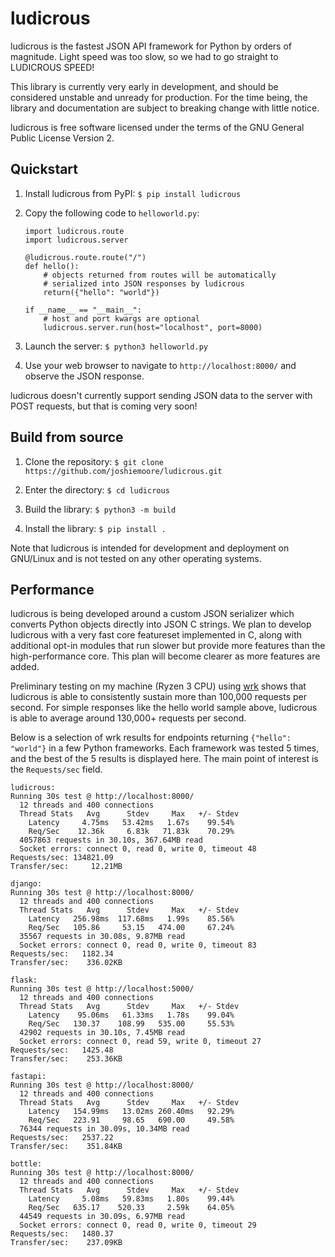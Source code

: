 # ludicrous
ludicrous is the fastest JSON API framework for Python by orders of magnitude. Light speed was too slow, so we had to go straight to LUDICROUS SPEED!

This library is currently very early in development, and should be considered unstable and unready for production. For the time being, the library and documentation are subject to breaking change with little notice.

ludicrous is free software licensed under the terms of the GNU General Public License Version 2.

## Quickstart

1. Install ludicrous from PyPI: `$ pip install ludicrous`

2. Copy the following code to `helloworld.py`:
   ```
   import ludicrous.route
   import ludicrous.server

   @ludicrous.route.route("/")
   def hello():
       # objects returned from routes will be automatically
       # serialized into JSON responses by ludicrous
       return({"hello": "world"})

   if __name__ == "__main__":
       # host and port kwargs are optional
       ludicrous.server.run(host="localhost", port=8000)
   ```

3. Launch the server: `$ python3 helloworld.py`

4. Use your web browser to navigate to `http://localhost:8000/` and observe the JSON response.

ludicrous doesn't currently support sending JSON data to the server with POST requests, but that is coming very soon!

## Build from source
1. Clone the repository: `$ git clone https://github.com/joshiemoore/ludicrous.git`

2. Enter the directory: `$ cd ludicrous`

3. Build the library: `$ python3 -m build`

4. Install the library: `$ pip install .`

Note that ludicrous is intended for development and deployment on GNU/Linux and is not tested on any other operating systems.

## Performance
ludicrous is being developed around a custom JSON serializer which converts Python objects directly into JSON C strings. We plan to develop ludicrous with a very fast core featureset implemented in C, along with additional opt-in modules that run slower but provide more features than the high-performance core. This plan will become clearer as more features are added.

Preliminary testing on my machine (Ryzen 3 CPU) using [wrk](https://github.com/wg/wrk) shows that ludicrous is able to consistently sustain more than 100,000 requests per second. For simple responses like the hello world sample above, ludicrous is able to average around 130,000+ requests per second.

Below is a selection of wrk results for endpoints returning `{"hello": "world"}` in a few Python frameworks. Each framework was tested 5 times, and the best of the 5 results is displayed here. The main point of interest is the `Requests/sec` field.

```
ludicrous:
Running 30s test @ http://localhost:8000/
  12 threads and 400 connections
  Thread Stats   Avg      Stdev     Max   +/- Stdev
    Latency     4.75ms   53.42ms   1.67s    99.54%
    Req/Sec    12.36k     6.83k   71.83k    70.29%
  4057863 requests in 30.10s, 367.64MB read
  Socket errors: connect 0, read 0, write 0, timeout 48
Requests/sec: 134821.09
Transfer/sec:     12.21MB

django:
Running 30s test @ http://localhost:8000/
  12 threads and 400 connections
  Thread Stats   Avg      Stdev     Max   +/- Stdev
    Latency   256.98ms  117.68ms   1.99s    85.56%
    Req/Sec   105.86     53.15   474.00     67.24%
  35567 requests in 30.08s, 9.87MB read
  Socket errors: connect 0, read 0, write 0, timeout 83
Requests/sec:   1182.34
Transfer/sec:    336.02KB

flask:
Running 30s test @ http://localhost:5000/
  12 threads and 400 connections
  Thread Stats   Avg      Stdev     Max   +/- Stdev
    Latency    95.06ms   61.33ms   1.78s    99.04%
    Req/Sec   130.37    108.99   535.00     55.53%
  42902 requests in 30.10s, 7.45MB read
  Socket errors: connect 0, read 59, write 0, timeout 27
Requests/sec:   1425.48
Transfer/sec:    253.36KB

fastapi:
Running 30s test @ http://localhost:8000/
  12 threads and 400 connections
  Thread Stats   Avg      Stdev     Max   +/- Stdev
    Latency   154.99ms   13.02ms 260.40ms   92.29%
    Req/Sec   223.91     98.65   690.00     49.58%
  76344 requests in 30.09s, 10.34MB read
Requests/sec:   2537.22
Transfer/sec:    351.84KB

bottle:
Running 30s test @ http://localhost:8000/
  12 threads and 400 connections
  Thread Stats   Avg      Stdev     Max   +/- Stdev
    Latency     5.08ms   59.83ms   1.80s    99.44%
    Req/Sec   635.17    520.33     2.59k    64.05%
  44549 requests in 30.09s, 6.97MB read
  Socket errors: connect 0, read 0, write 0, timeout 29
Requests/sec:   1480.37
Transfer/sec:    237.09KB
```
